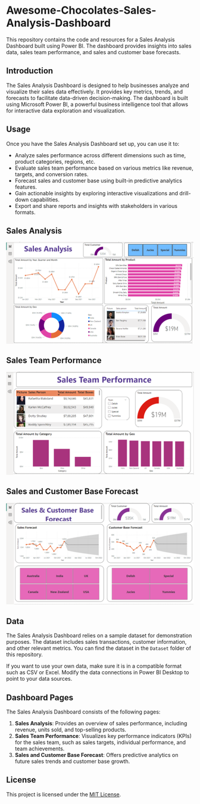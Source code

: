# Awesome-Chocolates-Sales-Analysis-Dashboard

This repository contains the code and resources for a Sales Analysis Dashboard built using Power BI. The dashboard provides insights into sales data, sales team performance, and sales and customer base forecasts.

## Introduction

The Sales Analysis Dashboard is designed to help businesses analyze and visualize their sales data effectively. It provides key metrics, trends, and forecasts to facilitate data-driven decision-making. The dashboard is built using Microsoft Power BI, a powerful business intelligence tool that allows for interactive data exploration and visualization.

## Usage

Once you have the Sales Analysis Dashboard set up, you can use it to:

- Analyze sales performance across different dimensions such as time, product categories, regions, etc.
- Evaluate sales team performance based on various metrics like revenue, targets, and conversion rates.
- Forecast sales and customer base using built-in predictive analytics features.
- Gain actionable insights by exploring interactive visualizations and drill-down capabilities.
- Export and share reports and insights with stakeholders in various formats.

## Sales Analysis 
![Sales Analysis Page](https://github.com/nishanthan-k/Awesome-Chocolates-Sales-Analysis-Dashboard/blob/main/Dashboard%20Images/Sales%20Analysis.png)

## Sales Team Performance
![Sales Team Performance](https://github.com/nishanthan-k/Awesome-Chocolates-Sales-Analysis-Dashboard/blob/main/Dashboard%20Images/Sales%20Team%20Performance.png)

## Sales and Customer Base Forecast
![Sales and Customer Base Forecast](https://github.com/nishanthan-k/Awesome-Chocolates-Sales-Analysis-Dashboard/blob/main/Dashboard%20Images/Sales%20and%20Customer%20Base%20Forecast.png)


## Data

The Sales Analysis Dashboard relies on a sample dataset for demonstration purposes. The dataset includes sales transactions, customer information, and other relevant metrics. You can find the dataset in the `Dataset` folder of this repository.

If you want to use your own data, make sure it is in a compatible format such as CSV or Excel. Modify the data connections in Power BI Desktop to point to your data sources.

## Dashboard Pages

The Sales Analysis Dashboard consists of the following pages:

1. **Sales Analysis**: Provides an overview of sales performance, including revenue, units sold, and top-selling products.
2. **Sales Team Performance**: Visualizes key performance indicators (KPIs) for the sales team, such as sales targets, individual performance, and team achievements.
3. **Sales and Customer Base Forecast**: Offers predictive analytics on future sales trends and customer base growth.

## License

This project is licensed under the [MIT License](LICENSE).
